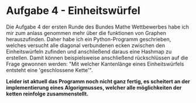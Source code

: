 # Aufgabe 4 - Einheitswürfel

Die Aufgabe 4 der ersten Runde des Bundes Mathe Wettbewerbes habe ich mir zum anlass genommen mehr über die funktionen von Graphen herauszufinden. Daher habe ich ein Python-Programm geschrieben, welches versucht alle diagonal verbundenen ecken zwischen den Einheitswürfeln zufinden und anschließend daraus eine Hashmap zu erstellen. Damit können beispielsweise anschließend rückschlüssen auf die Frage gewonnen werden: "Mit welcher Kantenlänge eines Einheitswürfels entsteht eine 'geschlossene Kette'".


<b>Leider ist aktuell das Programm noch nicht ganz fertig, es scheitert an der implementierung eines Algorigmusses, welcher alle möglichkeiten der ketten reinfolge zusammenstellt.</b>